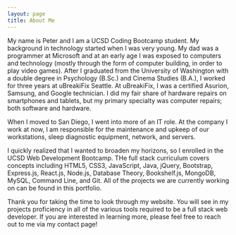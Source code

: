 ```yaml
---
layout: page
title: About Me
---
```


My name is Peter and I am a UCSD Coding Bootcamp student. My background in technology started when I was very young. My dad was a programmer at Microsoft and at an early age I was exposed to computers and technology (mostly through the form of computer building, in order to play video games). After I graduated from the University of Washington with a double degree in Psychology (B.Sc.) and Cinema Studies (B.A.), I worked for three years at uBreakiFix Seattle. At uBreakiFix, I was a certified Asurion, Samsung, and Google technician. I did my fair share of hardware repairs on smartphones and tablets, but my primary specialty was computer repairs; both software and hardware.

When I moved to San Diego, I went into more of an IT role. At the company I work at now, I am responsible for the maintenance and upkeep of our workstations, sleep diagnostic equipment, network, and servers. 

I quickly realized that I wanted to broaden my horizons, so I enrolled in the UCSD Web Development Bootcamp. THe full stack curriculum covers concepts including HTML5, CSS3, JavaScript, Java, jQuery, Bootstrap, Express.js, React.js, Node.js, Database Theory, Bookshelf.js, MongoDB, MySQL, Command Line, and Git. All of the projects we are currently working on can be found in this portfolio.

Thank you for taking the time to look through my website. You will see in my projects proficiency in all of the various tools required to be a full stack web developer. If you are interested in learning more, please feel free to reach out to me via my contact page!